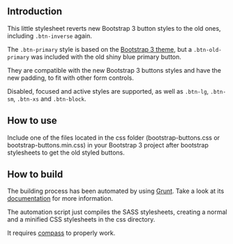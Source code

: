 ## Introduction

This little stylesheet reverts new Bootstrap 3 button styles to the old ones, including `.btn-inverse` again.

The `.btn-primary` style is based on the [Bootstrap 3 theme](http://getbootstrap.com/examples/theme/), but a `.btn-old-primary` was included with the old shiny blue primary button.

They are compatible with the new Bootstrap 3 buttons styles and have the new padding, to fit with other form controls.

Disabled, focused and active styles are supported, as well as `.btn-lg`, `.btn-sm`, `.btn-xs` and `.btn-block`.

## How to use

Include one of the files located in the css folder (bootstrap-buttons.css or bootstrap-buttons.min.css) in your Bootstrap 3 project after bootstrap stylesheets to get the old styled buttons.

## How to build

The building process has been automated by using [Grunt](http://gruntjs.com/). Take a look at its [documentation](http://gruntjs.com/getting-started) for more information.

The automation script just compiles the SASS stylesheets, creating a normal and a minified CSS stylesheets in the css directory.

It requires [compass](http://compass-style.org/) to properly work.